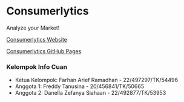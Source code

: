 # Consumerlytics

Analyze your Market!

[Consumerlytics Website](https://consumerlytics.azurewebsites.net/)

[Consumerlytics GitHub Pages](https://farhanar09.github.io/consumerlytics/)

### Kelompok Info Cuan
- Ketua Kelompok: Farhan Arief Ramadhan - 22/497297/TK/54496
- Anggota 1: Freddy Tanusina - 20/456841/TK/50665
- Anggota 2: Danella Zefanya Siahaan - 22/492877/TK/53953
